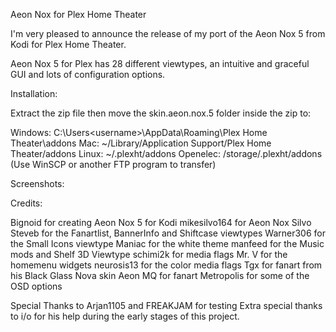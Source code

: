 Aeon Nox for Plex Home Theater

I'm very pleased to announce the release of my port of the Aeon Nox 5 from Kodi for Plex Home Theater.  

Aeon Nox 5 for Plex has 28 different viewtypes, an intuitive and graceful GUI and lots of configuration options.  

Installation:

Extract the zip file then move the skin.aeon.nox.5 folder inside the zip to:

Windows: C:\Users\<username>\AppData\Roaming\Plex Home Theater\addons
Mac: ~/Library/Application Support/Plex Home Theater/addons
Linux: ~/.plexht/addons
Openelec: /storage/.plexht/addons (Use WinSCP or another FTP program to transfer)

Screenshots: 

Credits:

Bignoid for creating Aeon Nox 5 for Kodi
mikesilvo164 for Aeon Nox Silvo
Steveb for the Fanartlist, BannerInfo and Shiftcase viewtypes
Warner306 for the Small Icons viewtype
Maniac for the white theme
manfeed for the Music mods and Shelf 3D Viewtype
schimi2k for media flags
Mr. V for the homemenu widgets
neurosis13 for the color media flags
Tgx for fanart from his Black Glass Nova skin
Aeon MQ for fanart
Metropolis for some of the OSD options

Special Thanks to Arjan1105 and FREAKJAM for testing
Extra special thanks to i/o for his help during the early stages of this project.